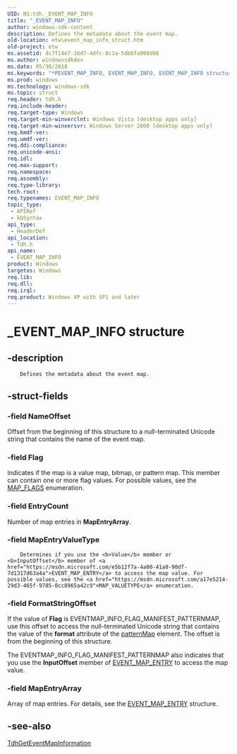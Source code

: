 ```yaml
---
UID: NS:tdh._EVENT_MAP_INFO
title: "_EVENT_MAP_INFO"
author: windows-sdk-content
description: Defines the metadata about the event map.
old-location: etw\event_map_info_struct.htm
old-project: etw
ms.assetid: dc7f14e7-16d7-4dfc-8c1a-5db6fa999d98
ms.author: windowssdkdev
ms.date: 05/30/2018
ms.keywords: "*PEVENT_MAP_INFO, EVENT_MAP_INFO, EVENT_MAP_INFO structure [ETW], _EVENT_MAP_INFO, etw.event_map_info_struct, tdh.event_map_info_struct, tdh/EVENT_MAP_INFO"
ms.prod: windows
ms.technology: windows-sdk
ms.topic: struct
req.header: tdh.h
req.include-header: 
req.target-type: Windows
req.target-min-winverclnt: Windows Vista [desktop apps only]
req.target-min-winversvr: Windows Server 2008 [desktop apps only]
req.kmdf-ver: 
req.umdf-ver: 
req.ddi-compliance: 
req.unicode-ansi: 
req.idl: 
req.max-support: 
req.namespace: 
req.assembly: 
req.type-library: 
tech.root: 
req.typenames: EVENT_MAP_INFO
topic_type:
 - APIRef
 - kbSyntax
api_type:
 - HeaderDef
api_location:
 - Tdh.h
api_name:
 - EVENT_MAP_INFO
product: Windows
targetos: Windows
req.lib: 
req.dll: 
req.irql: 
req.product: Windows XP with SP1 and later
---
```


# _EVENT_MAP_INFO structure


## -description



		Defines the metadata about the event map.


## -struct-fields




### -field NameOffset

Offset from the beginning of this structure to a null-terminated Unicode string that contains the name of the event map.


### -field Flag

Indicates if the map is a value map, bitmap, or pattern map. This member can contain one or more flag values. For possible values, see the <a href="https://msdn.microsoft.com/3fc6935a-328a-4df3-8c2f-cd634d94ca16">MAP_FLAGS</a> enumeration.


### -field EntryCount

Number of map entries in <b>MapEntryArray</b>.


### -field MapEntryValueType

 
		Determines if you use the <b>Value</b> member or <b>InputOffset</b> member of <a href="https://msdn.microsoft.com/e5b12f7a-4a00-41a0-90df-7d1317d63a4a">EVENT_MAP_ENTRY</a> to access the map value. For possible values, see the <a href="https://msdn.microsoft.com/a17e5214-29d3-465f-9785-0cc8965a42c9">MAP_VALUETYPE</a> enumeration.


### -field FormatStringOffset

If the value of <b>Flag</b> is EVENTMAP_INFO_FLAG_MANIFEST_PATTERNMAP, use this offset to access the null-terminated Unicode string that contains the value of the <b>format</b> attribute of the <a href="https://msdn.microsoft.com/184b6aeb-a554-4a92-b19e-1849c711d33b">patternMap</a> element. The offset is from the beginning of this structure.  

The EVENTMAP_INFO_FLAG_MANIFEST_PATTERNMAP also indicates that you use the <b>InputOffset</b> member of <a href="https://msdn.microsoft.com/e5b12f7a-4a00-41a0-90df-7d1317d63a4a">EVENT_MAP_ENTRY</a> to access the map value.


### -field MapEntryArray

 Array of map entries. For details, see the <a href="https://msdn.microsoft.com/e5b12f7a-4a00-41a0-90df-7d1317d63a4a">EVENT_MAP_ENTRY</a> structure.


## -see-also




<a href="https://msdn.microsoft.com/2625b65c-7f9e-4a87-85c6-d16857ef4987">TdhGetEventMapInformation</a>
 

 

